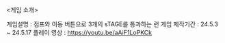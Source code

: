 <게임 소개>

게임설명 : 점프와 이동 버튼으로 3개의 sTAGE를 통과하는 런 게임
제작기간 : 24.5.3 ~ 24.5.17
플레이 영상 : https://youtu.be/aAiF1LoPKCk
